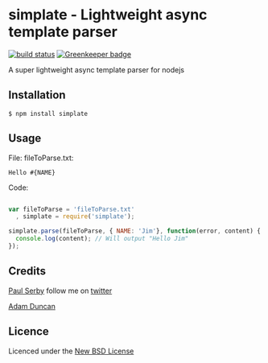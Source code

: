 # simplate - Lightweight async template parser

[![build status](https://secure.travis-ci.org/serby/simplate.png)](http://travis-ci.org/serby/simplate) [![Greenkeeper badge](https://badges.greenkeeper.io/serby/simplate.svg)](https://greenkeeper.io/)

A super lightweight async template parser for nodejs

## Installation

	$ npm install simplate

## Usage

File: fileToParse.txt:

    Hello #{NAME}

Code:

```js

var fileToParse = 'fileToParse.txt'
  , simplate = require('simplate');

simplate.parse(fileToParse, { NAME: 'Jim'}, function(error, content) {
  console.log(content); // Will output "Hello Jim"
});

```

## Credits
[Paul Serby](https://github.com/serby/) follow me on [twitter](http://twitter.com/PabloSerbo)

[Adam Duncan](https://github.com/aduncan88/)

## Licence
Licenced under the [New BSD License](http://opensource.org/licenses/bsd-license.php)
